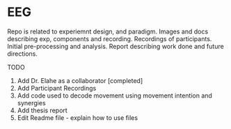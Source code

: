 # EEG  

Repo is related to experiemnt design, and paradigm. Images and docs describing exp, components and recording. Recordings of participants. Initial pre-processing and analysis. Report describing work done and future directions.

TODO
1. Add Dr. Elahe as a collaborator [completed]
2. Add Participant Recordings
3. Add code used to decode movement using movement intention and synergies
4. Add thesis report
5. Edit Readme file - explain how to use files
